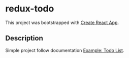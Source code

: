 # redux-todo

This project was bootstrapped with [Create React App](https://github.com/facebookincubator/create-react-app).

## Description

Simple project follow documentation [Example: Todo List](https://redux.js.org/basics/example-todo-list).